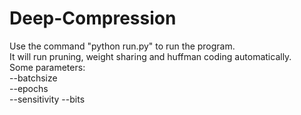 # Deep-Compression
Use the command "python run.py" to run the program.  
It will run pruning, weight sharing and huffman coding automatically.  
Some parameters:  
--batchsize  
--epochs  
--sensitivity
--bits

